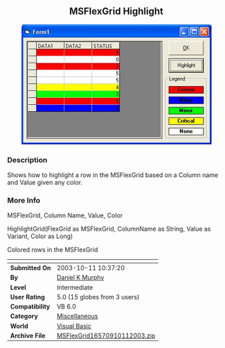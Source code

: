 ﻿<div align="center">

## MSFlexGrid Highlight

<img src="PIC200310111146171263.JPG">
</div>

### Description

Shows how to highlight a row in the MSFlexGrid based on a Column name and Value given any color.
 
### More Info
 
MSFlexGrid, Column Name, Value, Color

HighlightGrid(FlexGrid as MSFlexGrid, ColumnName as String, Value as Variant, Color as Long)

Colored rows in the MSFlexGrid


<span>             |<span>
---                |---
**Submitted On**   |2003-10-11 10:37:20
**By**             |[Daniel K Murphy](https://github.com/Planet-Source-Code/PSCIndex/blob/master/ByAuthor/daniel-k-murphy.md)
**Level**          |Intermediate
**User Rating**    |5.0 (15 globes from 3 users)
**Compatibility**  |VB 6\.0
**Category**       |[Miscellaneous](https://github.com/Planet-Source-Code/PSCIndex/blob/master/ByCategory/miscellaneous__1-1.md)
**World**          |[Visual Basic](https://github.com/Planet-Source-Code/PSCIndex/blob/master/ByWorld/visual-basic.md)
**Archive File**   |[MSFlexGrid16570910112003\.zip](https://github.com/Planet-Source-Code/daniel-k-murphy-msflexgrid-highlight__1-49175/archive/master.zip)








